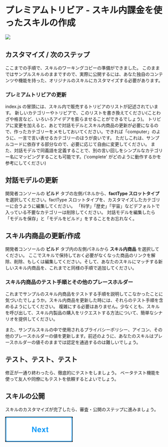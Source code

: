 # プレミアムトリビア - スキル内課金を使ったスキルの作成
<img src="https://m.media-amazon.com/images/G/01/mobile-apps/dex/alexa/alexa-skills-kit/tutorials/quiz-game/header._TTH_.png" />


## カスタマイズ / 次のステップ

ここまでの手順で、スキルのワーキングコピーの準備ができました。 このままではサンプルスキルのままですので、実際に公開するには、あなた独自のコンテンツや機能を持った、オリジナルのスキルにカスタマイズする必要があります。

### プレミアムトリビアの更新

index.js の冒頭には、スキル内で販売するトリビアのリストが記述されています。 新しいカテゴリーやトリビアで、このリストを書き換えてください(ことわざや格言など、いろいろアイデアを膨らませることができるでしょう)。 トリビアに変更を加えると、あとで対話モデルとスキル内商品の更新が必要になるので、作ったカテゴリーをメモしておいてください。できれば「computer」のように、一言で言い表せるカテゴリーのほうが良いです。 ただしこれは、サンプルコードに依存する部分なので、必要に応じて自由に変更してください。 また、対話モデルで同義語を定義することで、別の言い回しをシンプルなカテゴリー名にマッピングすることも可能です。('complete' がどのように動作するかを参考にしてください)

## 対話モデルの更新

開発者コンソールの **ビルド** タブの左側パネルから、**factType スロットタイプ**を選択してください。factType スロットタイプを、カスタマイズしたカテゴリーに合うように編集してください。 「科学」「歴史」「宇宙」などデフォルトで入っている不要なカテゴリーは削除してください。 対話モデルを編集したら「モデルを保存」と「モデルをビルド」をすることをお忘れなく。

## スキル内商品の更新/作成

開発者コンソールの **ビルド** タブ内の左側パネルから **スキル内商品** を選択してください。 ここでスキルで保持しておく必要がなくなった商品のリンクを解除、削除、もしくは編集してください。そして、あなたのスキルにマッチする新しいスキル内商品を、これまでと同様の手順で追加してください。

### スキル内商品のテスト手順とその他のプレースホルダー

これまでサンプルのスキル内商品をテストする手順を説明してこなかったことに気づいたでしょうか。スキル内商品を更新した時には、それらのテスト手順を含めるようにしてください。 複雑にする必要はありません。少なくとも、スキルを呼び出して、スキル内製品の購入をリクエストする方法について、簡単なシナリオを提供してください。

また、サンプルスキルの中で使用されるプライバシーポリシー、アイコン、その他のプレースホルダーの値を更新します。前述のように、あなたのスキルはプレースホルダーの値そのままでは認定を通過するのは難しいでしょう。

## テスト、テスト、テスト

修正が一通り終わったら、徹底的にテストをしましょう。 ベータテスト機能を使って友人や同僚にもテストを依頼するとよいでしょう。

## スキルの公開

スキルのカスタマイズが完了したら、審査・公開のステップに進みましょう。

[![Next](./next.png)](./6-submit-for-certification.md)
